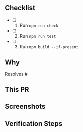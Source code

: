## Checklist

- [ ] 1. Run `npm run check`
- [ ] 2. Run `npm run test`
- [ ] 3. Run `npm build --if-present`  

## Why

Resolves #<Add your ticket number here>

<!-- What benefit does this bring to the end user? Or, what benefit does this bring to developers working in the codebase? -->

## This PR

<!-- Describe the changes required and any implementation choices you made to give context to reviewers. -->

## Screenshots

<!-- Provide screenshots of any new components, styling changes, or pages. -->

## Verification Steps

<!-- What steps did you take to verify your changes work? These should be clear enough for someone to be able to clone the branch and follow the steps themselves. -->
